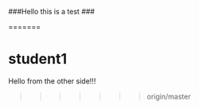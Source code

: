###Hello this is a test ###

=======
# student1
Hello from the other side!!!


>>>>>>> origin/master
